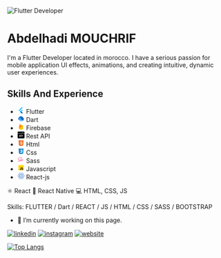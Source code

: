 ![Flutter Developer](https://media-exp1.licdn.com/dms/image/C4D16AQGHsDw12bZNtA/profile-displaybackgroundimage-shrink_200_800/0/1627756153947?e=1657152000&v=beta&t=Ugk86X5THzHyXAT9blPOXnv5pBwXFqOeee5cwPTKIL4)

# Abdelhadi MOUCHRIF

I'm a Flutter Developer located in morocco. I have a serious passion for mobile application UI effects, animations, and creating intuitive, dynamic user experiences.

## Skills And Experience
<ul>
  <li><img src="flutter.png" height="16"/> Flutter</li>
  <li><img src="dart.png" height="16"/> Dart</li>
  <li><img src="firebase.png" height="16"/> Firebase</li>
  <li><img src="api.png" height="16"/> Rest API</li>
  <li><img src="html.png" height="16"/> Html</li>
  <li><img src="css.png" height="16"/> Css</li>
  <li><img src="sass.png" height="16"/> Sass</li>
  <li><img src="javascript.png" height="16"/> Javascript</li>
  <li><img src="react.png" height="16"/> React-js</li>
</ul>
⚛ React
📱 React Native
💻 HTML, CSS, JS 


Skills: FLUTTER / Dart / REACT / JS / HTML / CSS / SASS / BOOTSTRAP

- 🔭 I’m currently working on this page. 


[<img src='https://cdn.jsdelivr.net/npm/simple-icons@3.0.1/icons/linkedin.svg' alt='linkedin' height='40'>](https://www.linkedin.com/in/abdelhadimouchrif/)  [<img src='https://cdn.jsdelivr.net/npm/simple-icons@3.0.1/icons/instagram.svg' alt='instagram' height='40'>](https://www.instagram.com/i_love_flutter/)  [<img src='https://cdn.jsdelivr.net/npm/simple-icons@3.0.1/icons/icloud.svg' alt='website' height='40'>](https://amouchrif.netlify.app)  

[![Top Langs](https://github-readme-stats.vercel.app/api/top-langs/?username=mouchrif)](https://github.com/anuraghazra/github-readme-stats)











